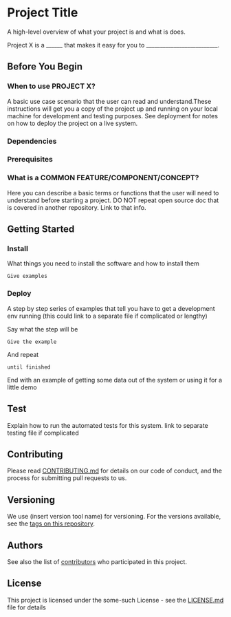 # Project Title

A high-level overview of what your project is and what is does.

Project X is a ______ that makes it easy for you to __________________________.

## Before You Begin

### When to use PROJECT X?
A basic use case scenario that the user can read and understand.These instructions will get you a copy of the project up and running on your local machine for development and testing purposes. See deployment for notes on how to deploy the project on a live system.

### Dependencies

### Prerequisites

### What is a COMMON FEATURE/COMPONENT/CONCEPT?
Here you can describe a basic terms or functions that the user will need to understand before starting a project.
DO NOT repeat open source doc that is covered in another repository. Link to that info. 

## Getting Started




### Install

What things you need to install the software and how to install them

```
Give examples
```

### Deploy

A step by step series of examples that tell you have to get a development env running
(this could link to a separate file if complicated or lengthy)

Say what the step will be

```
Give the example
```

And repeat

```
until finished
```

End with an example of getting some data out of the system or using it for a little demo

## Test 

Explain how to run the automated tests for this system. 
link to separate testing file if complicated


## Contributing

Please read [CONTRIBUTING.md](link) for details on our code of conduct, and the process for submitting pull requests to us.

## Versioning

We use (insert version tool name) for versioning. For the versions available, see the [tags on this repository](https://github.com/your/project/tags).

## Authors

See also the list of [contributors](https://github.com/your/project/contributors) who participated in this project.

## License

This project is licensed under the some-such License - see the [LICENSE.md](LICENSE.md) file for details


